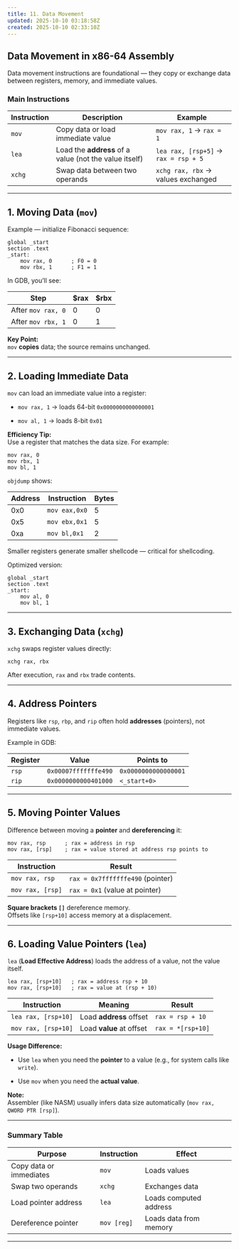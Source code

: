 ```yaml
---
title: 11. Data Movement
updated: 2025-10-10 03:18:58Z
created: 2025-10-10 02:33:10Z
---
```


## Data Movement in x86-64 Assembly

Data movement instructions are foundational — they copy or exchange data between registers, memory, and immediate values.

### Main Instructions

| Instruction | Description | Example |
| --- | --- | --- |
| `mov` | Copy data or load immediate value | `mov rax, 1` → `rax = 1` |
| `lea` | Load the **address** of a value (not the value itself) | `lea rax, [rsp+5]` → `rax = rsp + 5` |
| `xchg` | Swap data between two operands | `xchg rax, rbx` → values exchanged |

* * *

## 1\. Moving Data (`mov`)

Example — initialize Fibonacci sequence:

```
global _start
section .text
_start:
    mov rax, 0      ; F0 = 0
    mov rbx, 1      ; F1 = 1

```

In GDB, you’ll see:

| Step | \$rax | \$rbx |
| --- | --- | --- |
| After `mov rax, 0` | 0   | 0   |
| After `mov rbx, 1` | 0   | 1   |

**Key Point:**  
`mov` **copies** data; the source remains unchanged.

* * *

## 2\. Loading Immediate Data

`mov` can load an immediate value into a register:

- `mov rax, 1` → loads 64-bit `0x0000000000000001`
    
- `mov al, 1` → loads 8-bit `0x01`
    

**Efficiency Tip:**  
Use a register that matches the data size. For example:

```
mov rax, 0
mov rbx, 1
mov bl, 1

```

`objdump` shows:

| Address | Instruction | Bytes |
| --- | --- | --- |
| 0x0 | `mov eax,0x0` | 5   |
| 0x5 | `mov ebx,0x1` | 5   |
| 0xa | `mov bl,0x1` | 2   |

Smaller registers generate smaller shellcode — critical for shellcoding.

Optimized version:

```
global _start
section .text
_start:
    mov al, 0
    mov bl, 1

```

* * *

## 3\. Exchanging Data (`xchg`)

`xchg` swaps register values directly:

`xchg rax, rbx`

After execution, `rax` and `rbx` trade contents.

* * *

## 4\. Address Pointers

Registers like `rsp`, `rbp`, and `rip` often hold **addresses** (pointers), not immediate values.

Example in GDB:

| Register | Value | Points to |
| --- | --- | --- |
| `rsp` | `0x00007fffffffe490` | `0x0000000000000001` |
| `rip` | `0x0000000000401000` | `<_start+0>` |

* * *

## 5\. Moving Pointer Values

Difference between moving a **pointer** and **dereferencing** it:

```
mov rax, rsp      ; rax = address in rsp
mov rax, [rsp]    ; rax = value stored at address rsp points to

```

| Instruction | Result |
| --- | --- |
| `mov rax, rsp` | `rax = 0x7fffffffe490` (pointer) |
| `mov rax, [rsp]` | `rax = 0x1` (value at pointer) |

**Square brackets `[]`** dereference memory.  
Offsets like `[rsp+10]` access memory at a displacement.

* * *

## 6\. Loading Value Pointers (`lea`)

`lea` (**Load Effective Address**) loads the address of a value, not the value itself.

```
lea rax, [rsp+10]   ; rax = address rsp + 10
mov rax, [rsp+10]   ; rax = value at (rsp + 10)

```

| Instruction | Meaning | Result |
| --- | --- | --- |
| `lea rax, [rsp+10]` | Load **address** offset | `rax = rsp + 10` |
| `mov rax, [rsp+10]` | Load **value** at offset | `rax = *[rsp+10]` |

**Usage Difference:**

- Use `lea` when you need the **pointer** to a value (e.g., for system calls like `write`).
    
- Use `mov` when you need the **actual value**.
    

**Note:**  
Assembler (like NASM) usually infers data size automatically (`mov rax, QWORD PTR [rsp]`).

* * *

### Summary Table

| Purpose | Instruction | Effect |
| --- | --- | --- |
| Copy data or immediates | `mov` | Loads values |
| Swap two operands | `xchg` | Exchanges data |
| Load pointer address | `lea` | Loads computed address |
| Dereference pointer | `mov [reg]` | Loads data from memory |

* * *

&nbsp;